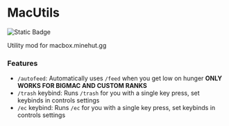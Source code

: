# MacUtils
![Static Badge](https://img.shields.io/badge/MacUtils-v1.0.0-green)

Utility mod for macbox.minehut.gg

### Features
 - `/autofeed`: Automatically uses `/feed` when you get low on hunger **ONLY WORKS FOR BIGMAC AND CUSTOM RANKS**
 - `/trash` keybind: Runs `/trash` for you with a single key press, set keybinds in controls settings
 - `/ec` keybind: Runs `/ec` for you with a single key press, set keybinds in controls settings
